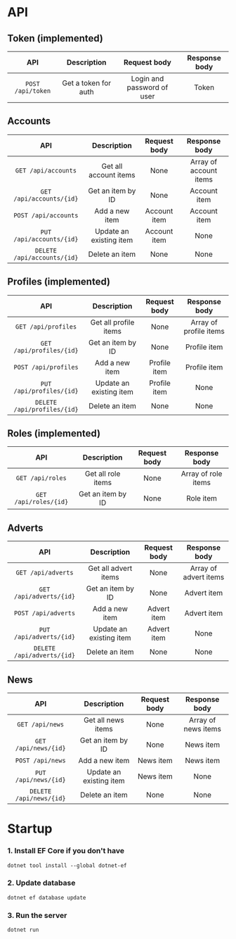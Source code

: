 # API

## Token (implemented)
| API                        | Description              | Request body                    | Response body         |
|:--------------------------:|:------------------------:|:-------------------------------:|:---------------------:|
| `POST /api/token`          | Get a token for auth     |  Login and password of user     | Token                 |

## Accounts
| API                         | Description              | Request body  | Response body            |
|:---------------------------:|:------------------------:|:-------------:|:------------------------:|
| `GET /api/accounts`         | Get all account items    |  None         | Array of account items   |
| `GET /api/accounts/{id}`    | Get an item by ID        |  None         | Account item             |
| `POST /api/accounts`        | Add a new item           |  Account item | Account item             |
| `PUT /api/accounts/{id}`    | Update an existing item  |  Account item | None                     |
| `DELETE /api/accounts/{id}` | Delete an item           |  None         | None                     |

## Profiles (implemented)
| API                         | Description              | Request body  | Response body            |
|:---------------------------:|:------------------------:|:-------------:|:------------------------:|
| `GET /api/profiles`         | Get all profile items    |  None         | Array of profile items   |
| `GET /api/profiles/{id}`    | Get an item by ID        |  None         | Profile item             |
| `POST /api/profiles`        | Add a new item           |  Profile item | Profile item             |
| `PUT /api/profiles/{id}`    | Update an existing item  |  Profile item | None                     |
| `DELETE /api/profiles/{id}` | Delete an item           |  None         | None                     |

## Roles (implemented)
| API                         | Description              | Request body  | Response body            |
|:---------------------------:|:------------------------:|:-------------:|:------------------------:|
| `GET /api/roles`            | Get all role items       |  None         | Array of role items      |
| `GET /api/roles/{id}`       | Get an item by ID        |  None         | Role item                |

## Adverts
| API                        | Description              | Request body  | Response body         |
|:--------------------------:|:------------------------:|:-------------:|:---------------------:|
| `GET /api/adverts`         | Get all advert items     |  None         | Array of advert items |
| `GET /api/adverts/{id}`    | Get an item by ID        |  None         | Advert item           |
| `POST /api/adverts`        | Add a new item           |  Advert item  | Advert item           |
| `PUT /api/adverts/{id}`    | Update an existing item  |  Advert item  | None                  |
| `DELETE /api/adverts/{id}` | Delete an item           |  None         | None                  |

## News
| API                        | Description              | Request body  | Response body         |
|:--------------------------:|:------------------------:|:-------------:|:---------------------:|
| `GET /api/news`            | Get all news items       |  None         | Array of news items   |
| `GET /api/news/{id}`       | Get an item by ID        |  None         | News item             |
| `POST /api/news`           | Add a new item           |  News item    | News item             |
| `PUT /api/news/{id}`       | Update an existing item  |  News item    | None                  |
| `DELETE /api/news/{id}`    | Delete an item           |  None         | None                  |

# Startup

### 1. Install EF Core if you don't have
`dotnet tool install --global dotnet-ef`

### 2. Update database
`dotnet ef database update`

### 3. Run the server
`dotnet run`
